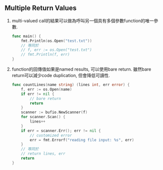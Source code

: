 ## Multiple Return Values
1. multi-valued call的結果可以做為呼叫另一個具有多個參數function的唯一參數.
    ```go
    func main() {
        fmt.Println(os.Open("test.txt"))
        // 等同於
        // f, err := os.Open("test.txt")
        // fmt.Println(f, err)
    }
    ```
2. function的回傳值如果是named results, 可以使用bare return.
   雖然bare return可以減少code duplication, 但會降低可讀性.
    ```go
    func countLines(name string) (lines int, err error) {
        f, err := os.Open(name)
        if err != nil {
            // bare return
            return
        }
        scanner := bufio.NewScanner(f)
        for scanner.Scan() {
            lines++
        }
        if err = scanner.Err(); err != nil {
            // customized error
            err = fmt.Errorf("reading file input: %s", err)
        }
        // 等同於
        // return lines, err
        return
    }
    ```